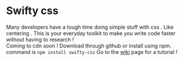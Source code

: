 # Swifty css

Many developers have a tough time doing simple stuff with css . Like centering . This is your everyday toolkit to make _you_ write code faster without having to research ! <br />
Coming to cdn soon ! Download through github or install using npm. command is ```npm install swifty-css```
Go to the [wiki](https://github.com/PrateekPathak9002/swifty/wiki/Centering) page for a tutorial !
